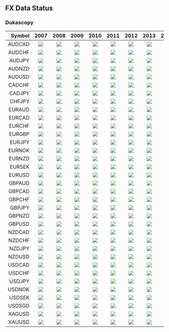 ## FX Data Status

### Dukascopy

| Symbol | 2007 | 2008 | 2009 | 2010 | 2011 | 2012 | 2013 | 2014 | 2015 | 2016 | 2017 | 2018 |
| ------:|:----:|:----:|:----:|:----:|:----:|:----:|:----:|:----:|:----:|:----:|:----:|:----:|
| AUDCAD | [![](https://api.travis-ci.org/FX-Data/FX-Data-AUDCAD-DS.svg?branch=2007)](https://travis-ci.org/FX-Data/FX-Data-AUDCAD-DS/branches) | [![](https://api.travis-ci.org/FX-Data/FX-Data-AUDCAD-DS.svg?branch=2008)](https://travis-ci.org/FX-Data/FX-Data-AUDCAD-DS/branches) | [![](https://api.travis-ci.org/FX-Data/FX-Data-AUDCAD-DS.svg?branch=2009)](https://travis-ci.org/FX-Data/FX-Data-AUDCAD-DS/branches) | [![](https://api.travis-ci.org/FX-Data/FX-Data-AUDCAD-DS.svg?branch=2010)](https://travis-ci.org/FX-Data/FX-Data-AUDCAD-DS/branches) | [![](https://api.travis-ci.org/FX-Data/FX-Data-AUDCAD-DS.svg?branch=2011)](https://travis-ci.org/FX-Data/FX-Data-AUDCAD-DS/branches) | [![](https://api.travis-ci.org/FX-Data/FX-Data-AUDCAD-DS.svg?branch=2012)](https://travis-ci.org/FX-Data/FX-Data-AUDCAD-DS/branches) | [![](https://api.travis-ci.org/FX-Data/FX-Data-AUDCAD-DS.svg?branch=2013)](https://travis-ci.org/FX-Data/FX-Data-AUDCAD-DS/branches) | [![](https://api.travis-ci.org/FX-Data/FX-Data-AUDCAD-DS.svg?branch=2014)](https://travis-ci.org/FX-Data/FX-Data-AUDCAD-DS/branches) | [![](https://api.travis-ci.org/FX-Data/FX-Data-AUDCAD-DS.svg?branch=2015)](https://travis-ci.org/FX-Data/FX-Data-AUDCAD-DS/branches) | [![](https://api.travis-ci.org/FX-Data/FX-Data-AUDCAD-DS.svg?branch=2016)](https://travis-ci.org/FX-Data/FX-Data-AUDCAD-DS/branches) | [![](https://api.travis-ci.org/FX-Data/FX-Data-AUDCAD-DS.svg?branch=2017)](https://travis-ci.org/FX-Data/FX-Data-AUDCAD-DS/branches) | [![](https://api.travis-ci.org/FX-Data/FX-Data-AUDCAD-DS.svg?branch=2018)](https://travis-ci.org/FX-Data/FX-Data-AUDCAD-DS/branches) |
| AUDCHF | [![](https://api.travis-ci.org/FX-Data/FX-Data-AUDCHF-DS.svg?branch=2007)](https://travis-ci.org/FX-Data/FX-Data-AUDCHF-DS/branches) | [![](https://api.travis-ci.org/FX-Data/FX-Data-AUDCHF-DS.svg?branch=2008)](https://travis-ci.org/FX-Data/FX-Data-AUDCHF-DS/branches) | [![](https://api.travis-ci.org/FX-Data/FX-Data-AUDCHF-DS.svg?branch=2009)](https://travis-ci.org/FX-Data/FX-Data-AUDCHF-DS/branches) | [![](https://api.travis-ci.org/FX-Data/FX-Data-AUDCHF-DS.svg?branch=2010)](https://travis-ci.org/FX-Data/FX-Data-AUDCHF-DS/branches) | [![](https://api.travis-ci.org/FX-Data/FX-Data-AUDCHF-DS.svg?branch=2011)](https://travis-ci.org/FX-Data/FX-Data-AUDCHF-DS/branches) | [![](https://api.travis-ci.org/FX-Data/FX-Data-AUDCHF-DS.svg?branch=2012)](https://travis-ci.org/FX-Data/FX-Data-AUDCHF-DS/branches) | [![](https://api.travis-ci.org/FX-Data/FX-Data-AUDCHF-DS.svg?branch=2013)](https://travis-ci.org/FX-Data/FX-Data-AUDCHF-DS/branches) | [![](https://api.travis-ci.org/FX-Data/FX-Data-AUDCHF-DS.svg?branch=2014)](https://travis-ci.org/FX-Data/FX-Data-AUDCHF-DS/branches) | [![](https://api.travis-ci.org/FX-Data/FX-Data-AUDCHF-DS.svg?branch=2015)](https://travis-ci.org/FX-Data/FX-Data-AUDCHF-DS/branches) | [![](https://api.travis-ci.org/FX-Data/FX-Data-AUDCHF-DS.svg?branch=2016)](https://travis-ci.org/FX-Data/FX-Data-AUDCHF-DS/branches) | [![](https://api.travis-ci.org/FX-Data/FX-Data-AUDCHF-DS.svg?branch=2017)](https://travis-ci.org/FX-Data/FX-Data-AUDCHF-DS/branches) | [![](https://api.travis-ci.org/FX-Data/FX-Data-AUDCHF-DS.svg?branch=2018)](https://travis-ci.org/FX-Data/FX-Data-AUDCHF-DS/branches) |
| AUDJPY | [![](https://api.travis-ci.org/FX-Data/FX-Data-AUDJPY-DS.svg?branch=2007)](https://travis-ci.org/FX-Data/FX-Data-AUDJPY-DS/branches) | [![](https://api.travis-ci.org/FX-Data/FX-Data-AUDJPY-DS.svg?branch=2008)](https://travis-ci.org/FX-Data/FX-Data-AUDJPY-DS/branches) | [![](https://api.travis-ci.org/FX-Data/FX-Data-AUDJPY-DS.svg?branch=2009)](https://travis-ci.org/FX-Data/FX-Data-AUDJPY-DS/branches) | [![](https://api.travis-ci.org/FX-Data/FX-Data-AUDJPY-DS.svg?branch=2010)](https://travis-ci.org/FX-Data/FX-Data-AUDJPY-DS/branches) | [![](https://api.travis-ci.org/FX-Data/FX-Data-AUDJPY-DS.svg?branch=2011)](https://travis-ci.org/FX-Data/FX-Data-AUDJPY-DS/branches) | [![](https://api.travis-ci.org/FX-Data/FX-Data-AUDJPY-DS.svg?branch=2012)](https://travis-ci.org/FX-Data/FX-Data-AUDJPY-DS/branches) | [![](https://api.travis-ci.org/FX-Data/FX-Data-AUDJPY-DS.svg?branch=2013)](https://travis-ci.org/FX-Data/FX-Data-AUDJPY-DS/branches) | [![](https://api.travis-ci.org/FX-Data/FX-Data-AUDJPY-DS.svg?branch=2014)](https://travis-ci.org/FX-Data/FX-Data-AUDJPY-DS/branches) | [![](https://api.travis-ci.org/FX-Data/FX-Data-AUDJPY-DS.svg?branch=2015)](https://travis-ci.org/FX-Data/FX-Data-AUDJPY-DS/branches) | [![](https://api.travis-ci.org/FX-Data/FX-Data-AUDJPY-DS.svg?branch=2016)](https://travis-ci.org/FX-Data/FX-Data-AUDJPY-DS/branches) | [![](https://api.travis-ci.org/FX-Data/FX-Data-AUDJPY-DS.svg?branch=2017)](https://travis-ci.org/FX-Data/FX-Data-AUDJPY-DS/branches) | [![](https://api.travis-ci.org/FX-Data/FX-Data-AUDJPY-DS.svg?branch=2018)](https://travis-ci.org/FX-Data/FX-Data-AUDJPY-DS/branches) |
| AUDNZD | [![](https://api.travis-ci.org/FX-Data/FX-Data-AUDNZD-DS.svg?branch=2007)](https://travis-ci.org/FX-Data/FX-Data-AUDNZD-DS/branches) | [![](https://api.travis-ci.org/FX-Data/FX-Data-AUDNZD-DS.svg?branch=2008)](https://travis-ci.org/FX-Data/FX-Data-AUDNZD-DS/branches) | [![](https://api.travis-ci.org/FX-Data/FX-Data-AUDNZD-DS.svg?branch=2009)](https://travis-ci.org/FX-Data/FX-Data-AUDNZD-DS/branches) | [![](https://api.travis-ci.org/FX-Data/FX-Data-AUDNZD-DS.svg?branch=2010)](https://travis-ci.org/FX-Data/FX-Data-AUDNZD-DS/branches) | [![](https://api.travis-ci.org/FX-Data/FX-Data-AUDNZD-DS.svg?branch=2011)](https://travis-ci.org/FX-Data/FX-Data-AUDNZD-DS/branches) | [![](https://api.travis-ci.org/FX-Data/FX-Data-AUDNZD-DS.svg?branch=2012)](https://travis-ci.org/FX-Data/FX-Data-AUDNZD-DS/branches) | [![](https://api.travis-ci.org/FX-Data/FX-Data-AUDNZD-DS.svg?branch=2013)](https://travis-ci.org/FX-Data/FX-Data-AUDNZD-DS/branches) | [![](https://api.travis-ci.org/FX-Data/FX-Data-AUDNZD-DS.svg?branch=2014)](https://travis-ci.org/FX-Data/FX-Data-AUDNZD-DS/branches) | [![](https://api.travis-ci.org/FX-Data/FX-Data-AUDNZD-DS.svg?branch=2015)](https://travis-ci.org/FX-Data/FX-Data-AUDNZD-DS/branches) | [![](https://api.travis-ci.org/FX-Data/FX-Data-AUDNZD-DS.svg?branch=2016)](https://travis-ci.org/FX-Data/FX-Data-AUDNZD-DS/branches) | [![](https://api.travis-ci.org/FX-Data/FX-Data-AUDNZD-DS.svg?branch=2017)](https://travis-ci.org/FX-Data/FX-Data-AUDNZD-DS/branches) | [![](https://api.travis-ci.org/FX-Data/FX-Data-AUDNZD-DS.svg?branch=2018)](https://travis-ci.org/FX-Data/FX-Data-AUDNZD-DS/branches) |
| AUDUSD | [![](https://api.travis-ci.org/FX-Data/FX-Data-AUDUSD-DS.svg?branch=2007)](https://travis-ci.org/FX-Data/FX-Data-AUDUSD-DS/branches) | [![](https://api.travis-ci.org/FX-Data/FX-Data-AUDUSD-DS.svg?branch=2008)](https://travis-ci.org/FX-Data/FX-Data-AUDUSD-DS/branches) | [![](https://api.travis-ci.org/FX-Data/FX-Data-AUDUSD-DS.svg?branch=2009)](https://travis-ci.org/FX-Data/FX-Data-AUDUSD-DS/branches) | [![](https://api.travis-ci.org/FX-Data/FX-Data-AUDUSD-DS.svg?branch=2010)](https://travis-ci.org/FX-Data/FX-Data-AUDUSD-DS/branches) | [![](https://api.travis-ci.org/FX-Data/FX-Data-AUDUSD-DS.svg?branch=2011)](https://travis-ci.org/FX-Data/FX-Data-AUDUSD-DS/branches) | [![](https://api.travis-ci.org/FX-Data/FX-Data-AUDUSD-DS.svg?branch=2012)](https://travis-ci.org/FX-Data/FX-Data-AUDUSD-DS/branches) | [![](https://api.travis-ci.org/FX-Data/FX-Data-AUDUSD-DS.svg?branch=2013)](https://travis-ci.org/FX-Data/FX-Data-AUDUSD-DS/branches) | [![](https://api.travis-ci.org/FX-Data/FX-Data-AUDUSD-DS.svg?branch=2014)](https://travis-ci.org/FX-Data/FX-Data-AUDUSD-DS/branches) | [![](https://api.travis-ci.org/FX-Data/FX-Data-AUDUSD-DS.svg?branch=2015)](https://travis-ci.org/FX-Data/FX-Data-AUDUSD-DS/branches) | [![](https://api.travis-ci.org/FX-Data/FX-Data-AUDUSD-DS.svg?branch=2016)](https://travis-ci.org/FX-Data/FX-Data-AUDUSD-DS/branches) | [![](https://api.travis-ci.org/FX-Data/FX-Data-AUDUSD-DS.svg?branch=2017)](https://travis-ci.org/FX-Data/FX-Data-AUDUSD-DS/branches) | [![](https://api.travis-ci.org/FX-Data/FX-Data-AUDUSD-DS.svg?branch=2018)](https://travis-ci.org/FX-Data/FX-Data-AUDUSD-DS/branches) |
| CADCHF | [![](https://api.travis-ci.org/FX-Data/FX-Data-CADCHF-DS.svg?branch=2007)](https://travis-ci.org/FX-Data/FX-Data-CADCHF-DS/branches) | [![](https://api.travis-ci.org/FX-Data/FX-Data-CADCHF-DS.svg?branch=2008)](https://travis-ci.org/FX-Data/FX-Data-CADCHF-DS/branches) | [![](https://api.travis-ci.org/FX-Data/FX-Data-CADCHF-DS.svg?branch=2009)](https://travis-ci.org/FX-Data/FX-Data-CADCHF-DS/branches) | [![](https://api.travis-ci.org/FX-Data/FX-Data-CADCHF-DS.svg?branch=2010)](https://travis-ci.org/FX-Data/FX-Data-CADCHF-DS/branches) | [![](https://api.travis-ci.org/FX-Data/FX-Data-CADCHF-DS.svg?branch=2011)](https://travis-ci.org/FX-Data/FX-Data-CADCHF-DS/branches) | [![](https://api.travis-ci.org/FX-Data/FX-Data-CADCHF-DS.svg?branch=2012)](https://travis-ci.org/FX-Data/FX-Data-CADCHF-DS/branches) | [![](https://api.travis-ci.org/FX-Data/FX-Data-CADCHF-DS.svg?branch=2013)](https://travis-ci.org/FX-Data/FX-Data-CADCHF-DS/branches) | [![](https://api.travis-ci.org/FX-Data/FX-Data-CADCHF-DS.svg?branch=2014)](https://travis-ci.org/FX-Data/FX-Data-CADCHF-DS/branches) | [![](https://api.travis-ci.org/FX-Data/FX-Data-CADCHF-DS.svg?branch=2015)](https://travis-ci.org/FX-Data/FX-Data-CADCHF-DS/branches) | [![](https://api.travis-ci.org/FX-Data/FX-Data-CADCHF-DS.svg?branch=2016)](https://travis-ci.org/FX-Data/FX-Data-CADCHF-DS/branches) | [![](https://api.travis-ci.org/FX-Data/FX-Data-CADCHF-DS.svg?branch=2017)](https://travis-ci.org/FX-Data/FX-Data-CADCHF-DS/branches) | [![](https://api.travis-ci.org/FX-Data/FX-Data-CADCHF-DS.svg?branch=2018)](https://travis-ci.org/FX-Data/FX-Data-CADCHF-DS/branches) |
| CADJPY | [![](https://api.travis-ci.org/FX-Data/FX-Data-CADJPY-DS.svg?branch=2007)](https://travis-ci.org/FX-Data/FX-Data-CADJPY-DS/branches) | [![](https://api.travis-ci.org/FX-Data/FX-Data-CADJPY-DS.svg?branch=2008)](https://travis-ci.org/FX-Data/FX-Data-CADJPY-DS/branches) | [![](https://api.travis-ci.org/FX-Data/FX-Data-CADJPY-DS.svg?branch=2009)](https://travis-ci.org/FX-Data/FX-Data-CADJPY-DS/branches) | [![](https://api.travis-ci.org/FX-Data/FX-Data-CADJPY-DS.svg?branch=2010)](https://travis-ci.org/FX-Data/FX-Data-CADJPY-DS/branches) | [![](https://api.travis-ci.org/FX-Data/FX-Data-CADJPY-DS.svg?branch=2011)](https://travis-ci.org/FX-Data/FX-Data-CADJPY-DS/branches) | [![](https://api.travis-ci.org/FX-Data/FX-Data-CADJPY-DS.svg?branch=2012)](https://travis-ci.org/FX-Data/FX-Data-CADJPY-DS/branches) | [![](https://api.travis-ci.org/FX-Data/FX-Data-CADJPY-DS.svg?branch=2013)](https://travis-ci.org/FX-Data/FX-Data-CADJPY-DS/branches) | [![](https://api.travis-ci.org/FX-Data/FX-Data-CADJPY-DS.svg?branch=2014)](https://travis-ci.org/FX-Data/FX-Data-CADJPY-DS/branches) | [![](https://api.travis-ci.org/FX-Data/FX-Data-CADJPY-DS.svg?branch=2015)](https://travis-ci.org/FX-Data/FX-Data-CADJPY-DS/branches) | [![](https://api.travis-ci.org/FX-Data/FX-Data-CADJPY-DS.svg?branch=2016)](https://travis-ci.org/FX-Data/FX-Data-CADJPY-DS/branches) | [![](https://api.travis-ci.org/FX-Data/FX-Data-CADJPY-DS.svg?branch=2017)](https://travis-ci.org/FX-Data/FX-Data-CADJPY-DS/branches) | [![](https://api.travis-ci.org/FX-Data/FX-Data-CADJPY-DS.svg?branch=2018)](https://travis-ci.org/FX-Data/FX-Data-CADJPY-DS/branches) |
| CHFJPY | [![](https://api.travis-ci.org/FX-Data/FX-Data-CHFJPY-DS.svg?branch=2007)](https://travis-ci.org/FX-Data/FX-Data-CHFJPY-DS/branches) | [![](https://api.travis-ci.org/FX-Data/FX-Data-CHFJPY-DS.svg?branch=2008)](https://travis-ci.org/FX-Data/FX-Data-CHFJPY-DS/branches) | [![](https://api.travis-ci.org/FX-Data/FX-Data-CHFJPY-DS.svg?branch=2009)](https://travis-ci.org/FX-Data/FX-Data-CHFJPY-DS/branches) | [![](https://api.travis-ci.org/FX-Data/FX-Data-CHFJPY-DS.svg?branch=2010)](https://travis-ci.org/FX-Data/FX-Data-CHFJPY-DS/branches) | [![](https://api.travis-ci.org/FX-Data/FX-Data-CHFJPY-DS.svg?branch=2011)](https://travis-ci.org/FX-Data/FX-Data-CHFJPY-DS/branches) | [![](https://api.travis-ci.org/FX-Data/FX-Data-CHFJPY-DS.svg?branch=2012)](https://travis-ci.org/FX-Data/FX-Data-CHFJPY-DS/branches) | [![](https://api.travis-ci.org/FX-Data/FX-Data-CHFJPY-DS.svg?branch=2013)](https://travis-ci.org/FX-Data/FX-Data-CHFJPY-DS/branches) | [![](https://api.travis-ci.org/FX-Data/FX-Data-CHFJPY-DS.svg?branch=2014)](https://travis-ci.org/FX-Data/FX-Data-CHFJPY-DS/branches) | [![](https://api.travis-ci.org/FX-Data/FX-Data-CHFJPY-DS.svg?branch=2015)](https://travis-ci.org/FX-Data/FX-Data-CHFJPY-DS/branches) | [![](https://api.travis-ci.org/FX-Data/FX-Data-CHFJPY-DS.svg?branch=2016)](https://travis-ci.org/FX-Data/FX-Data-CHFJPY-DS/branches) | [![](https://api.travis-ci.org/FX-Data/FX-Data-CHFJPY-DS.svg?branch=2017)](https://travis-ci.org/FX-Data/FX-Data-CHFJPY-DS/branches) | [![](https://api.travis-ci.org/FX-Data/FX-Data-CHFJPY-DS.svg?branch=2018)](https://travis-ci.org/FX-Data/FX-Data-CHFJPY-DS/branches) |
| EURAUD | [![](https://api.travis-ci.org/FX-Data/FX-Data-EURAUD-DS.svg?branch=2007)](https://travis-ci.org/FX-Data/FX-Data-EURAUD-DS/branches) | [![](https://api.travis-ci.org/FX-Data/FX-Data-EURAUD-DS.svg?branch=2008)](https://travis-ci.org/FX-Data/FX-Data-EURAUD-DS/branches) | [![](https://api.travis-ci.org/FX-Data/FX-Data-EURAUD-DS.svg?branch=2009)](https://travis-ci.org/FX-Data/FX-Data-EURAUD-DS/branches) | [![](https://api.travis-ci.org/FX-Data/FX-Data-EURAUD-DS.svg?branch=2010)](https://travis-ci.org/FX-Data/FX-Data-EURAUD-DS/branches) | [![](https://api.travis-ci.org/FX-Data/FX-Data-EURAUD-DS.svg?branch=2011)](https://travis-ci.org/FX-Data/FX-Data-EURAUD-DS/branches) | [![](https://api.travis-ci.org/FX-Data/FX-Data-EURAUD-DS.svg?branch=2012)](https://travis-ci.org/FX-Data/FX-Data-EURAUD-DS/branches) | [![](https://api.travis-ci.org/FX-Data/FX-Data-EURAUD-DS.svg?branch=2013)](https://travis-ci.org/FX-Data/FX-Data-EURAUD-DS/branches) | [![](https://api.travis-ci.org/FX-Data/FX-Data-EURAUD-DS.svg?branch=2014)](https://travis-ci.org/FX-Data/FX-Data-EURAUD-DS/branches) | [![](https://api.travis-ci.org/FX-Data/FX-Data-EURAUD-DS.svg?branch=2015)](https://travis-ci.org/FX-Data/FX-Data-EURAUD-DS/branches) | [![](https://api.travis-ci.org/FX-Data/FX-Data-EURAUD-DS.svg?branch=2016)](https://travis-ci.org/FX-Data/FX-Data-EURAUD-DS/branches) | [![](https://api.travis-ci.org/FX-Data/FX-Data-EURAUD-DS.svg?branch=2017)](https://travis-ci.org/FX-Data/FX-Data-EURAUD-DS/branches) | [![](https://api.travis-ci.org/FX-Data/FX-Data-EURAUD-DS.svg?branch=2018)](https://travis-ci.org/FX-Data/FX-Data-EURAUD-DS/branches) |
| EURCAD | [![](https://api.travis-ci.org/FX-Data/FX-Data-EURCAD-DS.svg?branch=2007)](https://travis-ci.org/FX-Data/FX-Data-EURCAD-DS/branches) | [![](https://api.travis-ci.org/FX-Data/FX-Data-EURCAD-DS.svg?branch=2008)](https://travis-ci.org/FX-Data/FX-Data-EURCAD-DS/branches) | [![](https://api.travis-ci.org/FX-Data/FX-Data-EURCAD-DS.svg?branch=2009)](https://travis-ci.org/FX-Data/FX-Data-EURCAD-DS/branches) | [![](https://api.travis-ci.org/FX-Data/FX-Data-EURCAD-DS.svg?branch=2010)](https://travis-ci.org/FX-Data/FX-Data-EURCAD-DS/branches) | [![](https://api.travis-ci.org/FX-Data/FX-Data-EURCAD-DS.svg?branch=2011)](https://travis-ci.org/FX-Data/FX-Data-EURCAD-DS/branches) | [![](https://api.travis-ci.org/FX-Data/FX-Data-EURCAD-DS.svg?branch=2012)](https://travis-ci.org/FX-Data/FX-Data-EURCAD-DS/branches) | [![](https://api.travis-ci.org/FX-Data/FX-Data-EURCAD-DS.svg?branch=2013)](https://travis-ci.org/FX-Data/FX-Data-EURCAD-DS/branches) | [![](https://api.travis-ci.org/FX-Data/FX-Data-EURCAD-DS.svg?branch=2014)](https://travis-ci.org/FX-Data/FX-Data-EURCAD-DS/branches) | [![](https://api.travis-ci.org/FX-Data/FX-Data-EURCAD-DS.svg?branch=2015)](https://travis-ci.org/FX-Data/FX-Data-EURCAD-DS/branches) | [![](https://api.travis-ci.org/FX-Data/FX-Data-EURCAD-DS.svg?branch=2016)](https://travis-ci.org/FX-Data/FX-Data-EURCAD-DS/branches) | [![](https://api.travis-ci.org/FX-Data/FX-Data-EURCAD-DS.svg?branch=2017)](https://travis-ci.org/FX-Data/FX-Data-EURCAD-DS/branches) | [![](https://api.travis-ci.org/FX-Data/FX-Data-EURCAD-DS.svg?branch=2018)](https://travis-ci.org/FX-Data/FX-Data-EURCAD-DS/branches) |
| EURCHF | [![](https://api.travis-ci.org/FX-Data/FX-Data-EURCHF-DS.svg?branch=2007)](https://travis-ci.org/FX-Data/FX-Data-EURCHF-DS/branches) | [![](https://api.travis-ci.org/FX-Data/FX-Data-EURCHF-DS.svg?branch=2008)](https://travis-ci.org/FX-Data/FX-Data-EURCHF-DS/branches) | [![](https://api.travis-ci.org/FX-Data/FX-Data-EURCHF-DS.svg?branch=2009)](https://travis-ci.org/FX-Data/FX-Data-EURCHF-DS/branches) | [![](https://api.travis-ci.org/FX-Data/FX-Data-EURCHF-DS.svg?branch=2010)](https://travis-ci.org/FX-Data/FX-Data-EURCHF-DS/branches) | [![](https://api.travis-ci.org/FX-Data/FX-Data-EURCHF-DS.svg?branch=2011)](https://travis-ci.org/FX-Data/FX-Data-EURCHF-DS/branches) | [![](https://api.travis-ci.org/FX-Data/FX-Data-EURCHF-DS.svg?branch=2012)](https://travis-ci.org/FX-Data/FX-Data-EURCHF-DS/branches) | [![](https://api.travis-ci.org/FX-Data/FX-Data-EURCHF-DS.svg?branch=2013)](https://travis-ci.org/FX-Data/FX-Data-EURCHF-DS/branches) | [![](https://api.travis-ci.org/FX-Data/FX-Data-EURCHF-DS.svg?branch=2014)](https://travis-ci.org/FX-Data/FX-Data-EURCHF-DS/branches) | [![](https://api.travis-ci.org/FX-Data/FX-Data-EURCHF-DS.svg?branch=2015)](https://travis-ci.org/FX-Data/FX-Data-EURCHF-DS/branches) | [![](https://api.travis-ci.org/FX-Data/FX-Data-EURCHF-DS.svg?branch=2016)](https://travis-ci.org/FX-Data/FX-Data-EURCHF-DS/branches) | [![](https://api.travis-ci.org/FX-Data/FX-Data-EURCHF-DS.svg?branch=2017)](https://travis-ci.org/FX-Data/FX-Data-EURCHF-DS/branches) | [![](https://api.travis-ci.org/FX-Data/FX-Data-EURCHF-DS.svg?branch=2018)](https://travis-ci.org/FX-Data/FX-Data-EURCHF-DS/branches) |
| EURGBP | [![](https://api.travis-ci.org/FX-Data/FX-Data-EURGBP-DS.svg?branch=2007)](https://travis-ci.org/FX-Data/FX-Data-EURGBP-DS/branches) | [![](https://api.travis-ci.org/FX-Data/FX-Data-EURGBP-DS.svg?branch=2008)](https://travis-ci.org/FX-Data/FX-Data-EURGBP-DS/branches) | [![](https://api.travis-ci.org/FX-Data/FX-Data-EURGBP-DS.svg?branch=2009)](https://travis-ci.org/FX-Data/FX-Data-EURGBP-DS/branches) | [![](https://api.travis-ci.org/FX-Data/FX-Data-EURGBP-DS.svg?branch=2010)](https://travis-ci.org/FX-Data/FX-Data-EURGBP-DS/branches) | [![](https://api.travis-ci.org/FX-Data/FX-Data-EURGBP-DS.svg?branch=2011)](https://travis-ci.org/FX-Data/FX-Data-EURGBP-DS/branches) | [![](https://api.travis-ci.org/FX-Data/FX-Data-EURGBP-DS.svg?branch=2012)](https://travis-ci.org/FX-Data/FX-Data-EURGBP-DS/branches) | [![](https://api.travis-ci.org/FX-Data/FX-Data-EURGBP-DS.svg?branch=2013)](https://travis-ci.org/FX-Data/FX-Data-EURGBP-DS/branches) | [![](https://api.travis-ci.org/FX-Data/FX-Data-EURGBP-DS.svg?branch=2014)](https://travis-ci.org/FX-Data/FX-Data-EURGBP-DS/branches) | [![](https://api.travis-ci.org/FX-Data/FX-Data-EURGBP-DS.svg?branch=2015)](https://travis-ci.org/FX-Data/FX-Data-EURGBP-DS/branches) | [![](https://api.travis-ci.org/FX-Data/FX-Data-EURGBP-DS.svg?branch=2016)](https://travis-ci.org/FX-Data/FX-Data-EURGBP-DS/branches) | [![](https://api.travis-ci.org/FX-Data/FX-Data-EURGBP-DS.svg?branch=2017)](https://travis-ci.org/FX-Data/FX-Data-EURGBP-DS/branches) | [![](https://api.travis-ci.org/FX-Data/FX-Data-EURGBP-DS.svg?branch=2018)](https://travis-ci.org/FX-Data/FX-Data-EURGBP-DS/branches) |
| EURJPY | [![](https://api.travis-ci.org/FX-Data/FX-Data-EURJPY-DS.svg?branch=2007)](https://travis-ci.org/FX-Data/FX-Data-EURJPY-DS/branches) | [![](https://api.travis-ci.org/FX-Data/FX-Data-EURJPY-DS.svg?branch=2008)](https://travis-ci.org/FX-Data/FX-Data-EURJPY-DS/branches) | [![](https://api.travis-ci.org/FX-Data/FX-Data-EURJPY-DS.svg?branch=2009)](https://travis-ci.org/FX-Data/FX-Data-EURJPY-DS/branches) | [![](https://api.travis-ci.org/FX-Data/FX-Data-EURJPY-DS.svg?branch=2010)](https://travis-ci.org/FX-Data/FX-Data-EURJPY-DS/branches) | [![](https://api.travis-ci.org/FX-Data/FX-Data-EURJPY-DS.svg?branch=2011)](https://travis-ci.org/FX-Data/FX-Data-EURJPY-DS/branches) | [![](https://api.travis-ci.org/FX-Data/FX-Data-EURJPY-DS.svg?branch=2012)](https://travis-ci.org/FX-Data/FX-Data-EURJPY-DS/branches) | [![](https://api.travis-ci.org/FX-Data/FX-Data-EURJPY-DS.svg?branch=2013)](https://travis-ci.org/FX-Data/FX-Data-EURJPY-DS/branches) | [![](https://api.travis-ci.org/FX-Data/FX-Data-EURJPY-DS.svg?branch=2014)](https://travis-ci.org/FX-Data/FX-Data-EURJPY-DS/branches) | [![](https://api.travis-ci.org/FX-Data/FX-Data-EURJPY-DS.svg?branch=2015)](https://travis-ci.org/FX-Data/FX-Data-EURJPY-DS/branches) | [![](https://api.travis-ci.org/FX-Data/FX-Data-EURJPY-DS.svg?branch=2016)](https://travis-ci.org/FX-Data/FX-Data-EURJPY-DS/branches) | [![](https://api.travis-ci.org/FX-Data/FX-Data-EURJPY-DS.svg?branch=2017)](https://travis-ci.org/FX-Data/FX-Data-EURJPY-DS/branches) | [![](https://api.travis-ci.org/FX-Data/FX-Data-EURJPY-DS.svg?branch=2018)](https://travis-ci.org/FX-Data/FX-Data-EURJPY-DS/branches) |
| EURNOK | [![](https://api.travis-ci.org/FX-Data/FX-Data-EURNOK-DS.svg?branch=2007)](https://travis-ci.org/FX-Data/FX-Data-EURNOK-DS/branches) | [![](https://api.travis-ci.org/FX-Data/FX-Data-EURNOK-DS.svg?branch=2008)](https://travis-ci.org/FX-Data/FX-Data-EURNOK-DS/branches) | [![](https://api.travis-ci.org/FX-Data/FX-Data-EURNOK-DS.svg?branch=2009)](https://travis-ci.org/FX-Data/FX-Data-EURNOK-DS/branches) | [![](https://api.travis-ci.org/FX-Data/FX-Data-EURNOK-DS.svg?branch=2010)](https://travis-ci.org/FX-Data/FX-Data-EURNOK-DS/branches) | [![](https://api.travis-ci.org/FX-Data/FX-Data-EURNOK-DS.svg?branch=2011)](https://travis-ci.org/FX-Data/FX-Data-EURNOK-DS/branches) | [![](https://api.travis-ci.org/FX-Data/FX-Data-EURNOK-DS.svg?branch=2012)](https://travis-ci.org/FX-Data/FX-Data-EURNOK-DS/branches) | [![](https://api.travis-ci.org/FX-Data/FX-Data-EURNOK-DS.svg?branch=2013)](https://travis-ci.org/FX-Data/FX-Data-EURNOK-DS/branches) | [![](https://api.travis-ci.org/FX-Data/FX-Data-EURNOK-DS.svg?branch=2014)](https://travis-ci.org/FX-Data/FX-Data-EURNOK-DS/branches) | [![](https://api.travis-ci.org/FX-Data/FX-Data-EURNOK-DS.svg?branch=2015)](https://travis-ci.org/FX-Data/FX-Data-EURNOK-DS/branches) | [![](https://api.travis-ci.org/FX-Data/FX-Data-EURNOK-DS.svg?branch=2016)](https://travis-ci.org/FX-Data/FX-Data-EURNOK-DS/branches) | [![](https://api.travis-ci.org/FX-Data/FX-Data-EURNOK-DS.svg?branch=2017)](https://travis-ci.org/FX-Data/FX-Data-EURNOK-DS/branches) | [![](https://api.travis-ci.org/FX-Data/FX-Data-EURNOK-DS.svg?branch=2018)](https://travis-ci.org/FX-Data/FX-Data-EURNOK-DS/branches) |
| EURNZD | [![](https://api.travis-ci.org/FX-Data/FX-Data-EURNZD-DS.svg?branch=2007)](https://travis-ci.org/FX-Data/FX-Data-EURNZD-DS/branches) | [![](https://api.travis-ci.org/FX-Data/FX-Data-EURNZD-DS.svg?branch=2008)](https://travis-ci.org/FX-Data/FX-Data-EURNZD-DS/branches) | [![](https://api.travis-ci.org/FX-Data/FX-Data-EURNZD-DS.svg?branch=2009)](https://travis-ci.org/FX-Data/FX-Data-EURNZD-DS/branches) | [![](https://api.travis-ci.org/FX-Data/FX-Data-EURNZD-DS.svg?branch=2010)](https://travis-ci.org/FX-Data/FX-Data-EURNZD-DS/branches) | [![](https://api.travis-ci.org/FX-Data/FX-Data-EURNZD-DS.svg?branch=2011)](https://travis-ci.org/FX-Data/FX-Data-EURNZD-DS/branches) | [![](https://api.travis-ci.org/FX-Data/FX-Data-EURNZD-DS.svg?branch=2012)](https://travis-ci.org/FX-Data/FX-Data-EURNZD-DS/branches) | [![](https://api.travis-ci.org/FX-Data/FX-Data-EURNZD-DS.svg?branch=2013)](https://travis-ci.org/FX-Data/FX-Data-EURNZD-DS/branches) | [![](https://api.travis-ci.org/FX-Data/FX-Data-EURNZD-DS.svg?branch=2014)](https://travis-ci.org/FX-Data/FX-Data-EURNZD-DS/branches) | [![](https://api.travis-ci.org/FX-Data/FX-Data-EURNZD-DS.svg?branch=2015)](https://travis-ci.org/FX-Data/FX-Data-EURNZD-DS/branches) | [![](https://api.travis-ci.org/FX-Data/FX-Data-EURNZD-DS.svg?branch=2016)](https://travis-ci.org/FX-Data/FX-Data-EURNZD-DS/branches) | [![](https://api.travis-ci.org/FX-Data/FX-Data-EURNZD-DS.svg?branch=2017)](https://travis-ci.org/FX-Data/FX-Data-EURNZD-DS/branches) | [![](https://api.travis-ci.org/FX-Data/FX-Data-EURNZD-DS.svg?branch=2018)](https://travis-ci.org/FX-Data/FX-Data-EURNZD-DS/branches) |
| EURSEK | [![](https://api.travis-ci.org/FX-Data/FX-Data-EURSEK-DS.svg?branch=2007)](https://travis-ci.org/FX-Data/FX-Data-EURSEK-DS/branches) | [![](https://api.travis-ci.org/FX-Data/FX-Data-EURSEK-DS.svg?branch=2008)](https://travis-ci.org/FX-Data/FX-Data-EURSEK-DS/branches) | [![](https://api.travis-ci.org/FX-Data/FX-Data-EURSEK-DS.svg?branch=2009)](https://travis-ci.org/FX-Data/FX-Data-EURSEK-DS/branches) | [![](https://api.travis-ci.org/FX-Data/FX-Data-EURSEK-DS.svg?branch=2010)](https://travis-ci.org/FX-Data/FX-Data-EURSEK-DS/branches) | [![](https://api.travis-ci.org/FX-Data/FX-Data-EURSEK-DS.svg?branch=2011)](https://travis-ci.org/FX-Data/FX-Data-EURSEK-DS/branches) | [![](https://api.travis-ci.org/FX-Data/FX-Data-EURSEK-DS.svg?branch=2012)](https://travis-ci.org/FX-Data/FX-Data-EURSEK-DS/branches) | [![](https://api.travis-ci.org/FX-Data/FX-Data-EURSEK-DS.svg?branch=2013)](https://travis-ci.org/FX-Data/FX-Data-EURSEK-DS/branches) | [![](https://api.travis-ci.org/FX-Data/FX-Data-EURSEK-DS.svg?branch=2014)](https://travis-ci.org/FX-Data/FX-Data-EURSEK-DS/branches) | [![](https://api.travis-ci.org/FX-Data/FX-Data-EURSEK-DS.svg?branch=2015)](https://travis-ci.org/FX-Data/FX-Data-EURSEK-DS/branches) | [![](https://api.travis-ci.org/FX-Data/FX-Data-EURSEK-DS.svg?branch=2016)](https://travis-ci.org/FX-Data/FX-Data-EURSEK-DS/branches) | [![](https://api.travis-ci.org/FX-Data/FX-Data-EURSEK-DS.svg?branch=2017)](https://travis-ci.org/FX-Data/FX-Data-EURSEK-DS/branches) | [![](https://api.travis-ci.org/FX-Data/FX-Data-EURSEK-DS.svg?branch=2018)](https://travis-ci.org/FX-Data/FX-Data-EURSEK-DS/branches) |
| EURUSD | [![](https://api.travis-ci.org/FX-Data/FX-Data-EURUSD-DS.svg?branch=2007)](https://travis-ci.org/FX-Data/FX-Data-EURUSD-DS/branches) | [![](https://api.travis-ci.org/FX-Data/FX-Data-EURUSD-DS.svg?branch=2008)](https://travis-ci.org/FX-Data/FX-Data-EURUSD-DS/branches) | [![](https://api.travis-ci.org/FX-Data/FX-Data-EURUSD-DS.svg?branch=2009)](https://travis-ci.org/FX-Data/FX-Data-EURUSD-DS/branches) | [![](https://api.travis-ci.org/FX-Data/FX-Data-EURUSD-DS.svg?branch=2010)](https://travis-ci.org/FX-Data/FX-Data-EURUSD-DS/branches) | [![](https://api.travis-ci.org/FX-Data/FX-Data-EURUSD-DS.svg?branch=2011)](https://travis-ci.org/FX-Data/FX-Data-EURUSD-DS/branches) | [![](https://api.travis-ci.org/FX-Data/FX-Data-EURUSD-DS.svg?branch=2012)](https://travis-ci.org/FX-Data/FX-Data-EURUSD-DS/branches) | [![](https://api.travis-ci.org/FX-Data/FX-Data-EURUSD-DS.svg?branch=2013)](https://travis-ci.org/FX-Data/FX-Data-EURUSD-DS/branches) | [![](https://api.travis-ci.org/FX-Data/FX-Data-EURUSD-DS.svg?branch=2014)](https://travis-ci.org/FX-Data/FX-Data-EURUSD-DS/branches) | [![](https://api.travis-ci.org/FX-Data/FX-Data-EURUSD-DS.svg?branch=2015)](https://travis-ci.org/FX-Data/FX-Data-EURUSD-DS/branches) | [![](https://api.travis-ci.org/FX-Data/FX-Data-EURUSD-DS.svg?branch=2016)](https://travis-ci.org/FX-Data/FX-Data-EURUSD-DS/branches) | [![](https://api.travis-ci.org/FX-Data/FX-Data-EURUSD-DS.svg?branch=2017)](https://travis-ci.org/FX-Data/FX-Data-EURUSD-DS/branches) | [![](https://api.travis-ci.org/FX-Data/FX-Data-EURUSD-DS.svg?branch=2018)](https://travis-ci.org/FX-Data/FX-Data-EURUSD-DS/branches) |
| GBPAUD | [![](https://api.travis-ci.org/FX-Data/FX-Data-GBPAUD-DS.svg?branch=2007)](https://travis-ci.org/FX-Data/FX-Data-GBPAUD-DS/branches) | [![](https://api.travis-ci.org/FX-Data/FX-Data-GBPAUD-DS.svg?branch=2008)](https://travis-ci.org/FX-Data/FX-Data-GBPAUD-DS/branches) | [![](https://api.travis-ci.org/FX-Data/FX-Data-GBPAUD-DS.svg?branch=2009)](https://travis-ci.org/FX-Data/FX-Data-GBPAUD-DS/branches) | [![](https://api.travis-ci.org/FX-Data/FX-Data-GBPAUD-DS.svg?branch=2010)](https://travis-ci.org/FX-Data/FX-Data-GBPAUD-DS/branches) | [![](https://api.travis-ci.org/FX-Data/FX-Data-GBPAUD-DS.svg?branch=2011)](https://travis-ci.org/FX-Data/FX-Data-GBPAUD-DS/branches) | [![](https://api.travis-ci.org/FX-Data/FX-Data-GBPAUD-DS.svg?branch=2012)](https://travis-ci.org/FX-Data/FX-Data-GBPAUD-DS/branches) | [![](https://api.travis-ci.org/FX-Data/FX-Data-GBPAUD-DS.svg?branch=2013)](https://travis-ci.org/FX-Data/FX-Data-GBPAUD-DS/branches) | [![](https://api.travis-ci.org/FX-Data/FX-Data-GBPAUD-DS.svg?branch=2014)](https://travis-ci.org/FX-Data/FX-Data-GBPAUD-DS/branches) | [![](https://api.travis-ci.org/FX-Data/FX-Data-GBPAUD-DS.svg?branch=2015)](https://travis-ci.org/FX-Data/FX-Data-GBPAUD-DS/branches) | [![](https://api.travis-ci.org/FX-Data/FX-Data-GBPAUD-DS.svg?branch=2016)](https://travis-ci.org/FX-Data/FX-Data-GBPAUD-DS/branches) | [![](https://api.travis-ci.org/FX-Data/FX-Data-GBPAUD-DS.svg?branch=2017)](https://travis-ci.org/FX-Data/FX-Data-GBPAUD-DS/branches) | [![](https://api.travis-ci.org/FX-Data/FX-Data-GBPAUD-DS.svg?branch=2018)](https://travis-ci.org/FX-Data/FX-Data-GBPAUD-DS/branches) |
| GBPCAD | [![](https://api.travis-ci.org/FX-Data/FX-Data-GBPCAD-DS.svg?branch=2007)](https://travis-ci.org/FX-Data/FX-Data-GBPCAD-DS/branches) | [![](https://api.travis-ci.org/FX-Data/FX-Data-GBPCAD-DS.svg?branch=2008)](https://travis-ci.org/FX-Data/FX-Data-GBPCAD-DS/branches) | [![](https://api.travis-ci.org/FX-Data/FX-Data-GBPCAD-DS.svg?branch=2009)](https://travis-ci.org/FX-Data/FX-Data-GBPCAD-DS/branches) | [![](https://api.travis-ci.org/FX-Data/FX-Data-GBPCAD-DS.svg?branch=2010)](https://travis-ci.org/FX-Data/FX-Data-GBPCAD-DS/branches) | [![](https://api.travis-ci.org/FX-Data/FX-Data-GBPCAD-DS.svg?branch=2011)](https://travis-ci.org/FX-Data/FX-Data-GBPCAD-DS/branches) | [![](https://api.travis-ci.org/FX-Data/FX-Data-GBPCAD-DS.svg?branch=2012)](https://travis-ci.org/FX-Data/FX-Data-GBPCAD-DS/branches) | [![](https://api.travis-ci.org/FX-Data/FX-Data-GBPCAD-DS.svg?branch=2013)](https://travis-ci.org/FX-Data/FX-Data-GBPCAD-DS/branches) | [![](https://api.travis-ci.org/FX-Data/FX-Data-GBPCAD-DS.svg?branch=2014)](https://travis-ci.org/FX-Data/FX-Data-GBPCAD-DS/branches) | [![](https://api.travis-ci.org/FX-Data/FX-Data-GBPCAD-DS.svg?branch=2015)](https://travis-ci.org/FX-Data/FX-Data-GBPCAD-DS/branches) | [![](https://api.travis-ci.org/FX-Data/FX-Data-GBPCAD-DS.svg?branch=2016)](https://travis-ci.org/FX-Data/FX-Data-GBPCAD-DS/branches) | [![](https://api.travis-ci.org/FX-Data/FX-Data-GBPCAD-DS.svg?branch=2017)](https://travis-ci.org/FX-Data/FX-Data-GBPCAD-DS/branches) | [![](https://api.travis-ci.org/FX-Data/FX-Data-GBPCAD-DS.svg?branch=2018)](https://travis-ci.org/FX-Data/FX-Data-GBPCAD-DS/branches) |
| GBPCHF | [![](https://api.travis-ci.org/FX-Data/FX-Data-GBPCHF-DS.svg?branch=2007)](https://travis-ci.org/FX-Data/FX-Data-GBPCHF-DS/branches) | [![](https://api.travis-ci.org/FX-Data/FX-Data-GBPCHF-DS.svg?branch=2008)](https://travis-ci.org/FX-Data/FX-Data-GBPCHF-DS/branches) | [![](https://api.travis-ci.org/FX-Data/FX-Data-GBPCHF-DS.svg?branch=2009)](https://travis-ci.org/FX-Data/FX-Data-GBPCHF-DS/branches) | [![](https://api.travis-ci.org/FX-Data/FX-Data-GBPCHF-DS.svg?branch=2010)](https://travis-ci.org/FX-Data/FX-Data-GBPCHF-DS/branches) | [![](https://api.travis-ci.org/FX-Data/FX-Data-GBPCHF-DS.svg?branch=2011)](https://travis-ci.org/FX-Data/FX-Data-GBPCHF-DS/branches) | [![](https://api.travis-ci.org/FX-Data/FX-Data-GBPCHF-DS.svg?branch=2012)](https://travis-ci.org/FX-Data/FX-Data-GBPCHF-DS/branches) | [![](https://api.travis-ci.org/FX-Data/FX-Data-GBPCHF-DS.svg?branch=2013)](https://travis-ci.org/FX-Data/FX-Data-GBPCHF-DS/branches) | [![](https://api.travis-ci.org/FX-Data/FX-Data-GBPCHF-DS.svg?branch=2014)](https://travis-ci.org/FX-Data/FX-Data-GBPCHF-DS/branches) | [![](https://api.travis-ci.org/FX-Data/FX-Data-GBPCHF-DS.svg?branch=2015)](https://travis-ci.org/FX-Data/FX-Data-GBPCHF-DS/branches) | [![](https://api.travis-ci.org/FX-Data/FX-Data-GBPCHF-DS.svg?branch=2016)](https://travis-ci.org/FX-Data/FX-Data-GBPCHF-DS/branches) | [![](https://api.travis-ci.org/FX-Data/FX-Data-GBPCHF-DS.svg?branch=2017)](https://travis-ci.org/FX-Data/FX-Data-GBPCHF-DS/branches) | [![](https://api.travis-ci.org/FX-Data/FX-Data-GBPCHF-DS.svg?branch=2018)](https://travis-ci.org/FX-Data/FX-Data-GBPCHF-DS/branches) |
| GBPJPY | [![](https://api.travis-ci.org/FX-Data/FX-Data-GBPJPY-DS.svg?branch=2007)](https://travis-ci.org/FX-Data/FX-Data-GBPJPY-DS/branches) | [![](https://api.travis-ci.org/FX-Data/FX-Data-GBPJPY-DS.svg?branch=2008)](https://travis-ci.org/FX-Data/FX-Data-GBPJPY-DS/branches) | [![](https://api.travis-ci.org/FX-Data/FX-Data-GBPJPY-DS.svg?branch=2009)](https://travis-ci.org/FX-Data/FX-Data-GBPJPY-DS/branches) | [![](https://api.travis-ci.org/FX-Data/FX-Data-GBPJPY-DS.svg?branch=2010)](https://travis-ci.org/FX-Data/FX-Data-GBPJPY-DS/branches) | [![](https://api.travis-ci.org/FX-Data/FX-Data-GBPJPY-DS.svg?branch=2011)](https://travis-ci.org/FX-Data/FX-Data-GBPJPY-DS/branches) | [![](https://api.travis-ci.org/FX-Data/FX-Data-GBPJPY-DS.svg?branch=2012)](https://travis-ci.org/FX-Data/FX-Data-GBPJPY-DS/branches) | [![](https://api.travis-ci.org/FX-Data/FX-Data-GBPJPY-DS.svg?branch=2013)](https://travis-ci.org/FX-Data/FX-Data-GBPJPY-DS/branches) | [![](https://api.travis-ci.org/FX-Data/FX-Data-GBPJPY-DS.svg?branch=2014)](https://travis-ci.org/FX-Data/FX-Data-GBPJPY-DS/branches) | [![](https://api.travis-ci.org/FX-Data/FX-Data-GBPJPY-DS.svg?branch=2015)](https://travis-ci.org/FX-Data/FX-Data-GBPJPY-DS/branches) | [![](https://api.travis-ci.org/FX-Data/FX-Data-GBPJPY-DS.svg?branch=2016)](https://travis-ci.org/FX-Data/FX-Data-GBPJPY-DS/branches) | [![](https://api.travis-ci.org/FX-Data/FX-Data-GBPJPY-DS.svg?branch=2017)](https://travis-ci.org/FX-Data/FX-Data-GBPJPY-DS/branches) | [![](https://api.travis-ci.org/FX-Data/FX-Data-GBPJPY-DS.svg?branch=2018)](https://travis-ci.org/FX-Data/FX-Data-GBPJPY-DS/branches) |
| GBPNZD | [![](https://api.travis-ci.org/FX-Data/FX-Data-GBPNZD-DS.svg?branch=2007)](https://travis-ci.org/FX-Data/FX-Data-GBPNZD-DS/branches) | [![](https://api.travis-ci.org/FX-Data/FX-Data-GBPNZD-DS.svg?branch=2008)](https://travis-ci.org/FX-Data/FX-Data-GBPNZD-DS/branches) | [![](https://api.travis-ci.org/FX-Data/FX-Data-GBPNZD-DS.svg?branch=2009)](https://travis-ci.org/FX-Data/FX-Data-GBPNZD-DS/branches) | [![](https://api.travis-ci.org/FX-Data/FX-Data-GBPNZD-DS.svg?branch=2010)](https://travis-ci.org/FX-Data/FX-Data-GBPNZD-DS/branches) | [![](https://api.travis-ci.org/FX-Data/FX-Data-GBPNZD-DS.svg?branch=2011)](https://travis-ci.org/FX-Data/FX-Data-GBPNZD-DS/branches) | [![](https://api.travis-ci.org/FX-Data/FX-Data-GBPNZD-DS.svg?branch=2012)](https://travis-ci.org/FX-Data/FX-Data-GBPNZD-DS/branches) | [![](https://api.travis-ci.org/FX-Data/FX-Data-GBPNZD-DS.svg?branch=2013)](https://travis-ci.org/FX-Data/FX-Data-GBPNZD-DS/branches) | [![](https://api.travis-ci.org/FX-Data/FX-Data-GBPNZD-DS.svg?branch=2014)](https://travis-ci.org/FX-Data/FX-Data-GBPNZD-DS/branches) | [![](https://api.travis-ci.org/FX-Data/FX-Data-GBPNZD-DS.svg?branch=2015)](https://travis-ci.org/FX-Data/FX-Data-GBPNZD-DS/branches) | [![](https://api.travis-ci.org/FX-Data/FX-Data-GBPNZD-DS.svg?branch=2016)](https://travis-ci.org/FX-Data/FX-Data-GBPNZD-DS/branches) | [![](https://api.travis-ci.org/FX-Data/FX-Data-GBPNZD-DS.svg?branch=2017)](https://travis-ci.org/FX-Data/FX-Data-GBPNZD-DS/branches) | [![](https://api.travis-ci.org/FX-Data/FX-Data-GBPNZD-DS.svg?branch=2018)](https://travis-ci.org/FX-Data/FX-Data-GBPNZD-DS/branches) |
| GBPUSD | [![](https://api.travis-ci.org/FX-Data/FX-Data-GBPUSD-DS.svg?branch=2007)](https://travis-ci.org/FX-Data/FX-Data-GBPUSD-DS/branches) | [![](https://api.travis-ci.org/FX-Data/FX-Data-GBPUSD-DS.svg?branch=2008)](https://travis-ci.org/FX-Data/FX-Data-GBPUSD-DS/branches) | [![](https://api.travis-ci.org/FX-Data/FX-Data-GBPUSD-DS.svg?branch=2009)](https://travis-ci.org/FX-Data/FX-Data-GBPUSD-DS/branches) | [![](https://api.travis-ci.org/FX-Data/FX-Data-GBPUSD-DS.svg?branch=2010)](https://travis-ci.org/FX-Data/FX-Data-GBPUSD-DS/branches) | [![](https://api.travis-ci.org/FX-Data/FX-Data-GBPUSD-DS.svg?branch=2011)](https://travis-ci.org/FX-Data/FX-Data-GBPUSD-DS/branches) | [![](https://api.travis-ci.org/FX-Data/FX-Data-GBPUSD-DS.svg?branch=2012)](https://travis-ci.org/FX-Data/FX-Data-GBPUSD-DS/branches) | [![](https://api.travis-ci.org/FX-Data/FX-Data-GBPUSD-DS.svg?branch=2013)](https://travis-ci.org/FX-Data/FX-Data-GBPUSD-DS/branches) | [![](https://api.travis-ci.org/FX-Data/FX-Data-GBPUSD-DS.svg?branch=2014)](https://travis-ci.org/FX-Data/FX-Data-GBPUSD-DS/branches) | [![](https://api.travis-ci.org/FX-Data/FX-Data-GBPUSD-DS.svg?branch=2015)](https://travis-ci.org/FX-Data/FX-Data-GBPUSD-DS/branches) | [![](https://api.travis-ci.org/FX-Data/FX-Data-GBPUSD-DS.svg?branch=2016)](https://travis-ci.org/FX-Data/FX-Data-GBPUSD-DS/branches) | [![](https://api.travis-ci.org/FX-Data/FX-Data-GBPUSD-DS.svg?branch=2017)](https://travis-ci.org/FX-Data/FX-Data-GBPUSD-DS/branches) | [![](https://api.travis-ci.org/FX-Data/FX-Data-GBPUSD-DS.svg?branch=2018)](https://travis-ci.org/FX-Data/FX-Data-GBPUSD-DS/branches) |
| NZDCAD | [![](https://api.travis-ci.org/FX-Data/FX-Data-NZDCAD-DS.svg?branch=2007)](https://travis-ci.org/FX-Data/FX-Data-NZDCAD-DS/branches) | [![](https://api.travis-ci.org/FX-Data/FX-Data-NZDCAD-DS.svg?branch=2008)](https://travis-ci.org/FX-Data/FX-Data-NZDCAD-DS/branches) | [![](https://api.travis-ci.org/FX-Data/FX-Data-NZDCAD-DS.svg?branch=2009)](https://travis-ci.org/FX-Data/FX-Data-NZDCAD-DS/branches) | [![](https://api.travis-ci.org/FX-Data/FX-Data-NZDCAD-DS.svg?branch=2010)](https://travis-ci.org/FX-Data/FX-Data-NZDCAD-DS/branches) | [![](https://api.travis-ci.org/FX-Data/FX-Data-NZDCAD-DS.svg?branch=2011)](https://travis-ci.org/FX-Data/FX-Data-NZDCAD-DS/branches) | [![](https://api.travis-ci.org/FX-Data/FX-Data-NZDCAD-DS.svg?branch=2012)](https://travis-ci.org/FX-Data/FX-Data-NZDCAD-DS/branches) | [![](https://api.travis-ci.org/FX-Data/FX-Data-NZDCAD-DS.svg?branch=2013)](https://travis-ci.org/FX-Data/FX-Data-NZDCAD-DS/branches) | [![](https://api.travis-ci.org/FX-Data/FX-Data-NZDCAD-DS.svg?branch=2014)](https://travis-ci.org/FX-Data/FX-Data-NZDCAD-DS/branches) | [![](https://api.travis-ci.org/FX-Data/FX-Data-NZDCAD-DS.svg?branch=2015)](https://travis-ci.org/FX-Data/FX-Data-NZDCAD-DS/branches) | [![](https://api.travis-ci.org/FX-Data/FX-Data-NZDCAD-DS.svg?branch=2016)](https://travis-ci.org/FX-Data/FX-Data-NZDCAD-DS/branches) | [![](https://api.travis-ci.org/FX-Data/FX-Data-NZDCAD-DS.svg?branch=2017)](https://travis-ci.org/FX-Data/FX-Data-NZDCAD-DS/branches) | [![](https://api.travis-ci.org/FX-Data/FX-Data-NZDCAD-DS.svg?branch=2018)](https://travis-ci.org/FX-Data/FX-Data-NZDCAD-DS/branches) |
| NZDCHF | [![](https://api.travis-ci.org/FX-Data/FX-Data-NZDCHF-DS.svg?branch=2007)](https://travis-ci.org/FX-Data/FX-Data-NZDCHF-DS/branches) | [![](https://api.travis-ci.org/FX-Data/FX-Data-NZDCHF-DS.svg?branch=2008)](https://travis-ci.org/FX-Data/FX-Data-NZDCHF-DS/branches) | [![](https://api.travis-ci.org/FX-Data/FX-Data-NZDCHF-DS.svg?branch=2009)](https://travis-ci.org/FX-Data/FX-Data-NZDCHF-DS/branches) | [![](https://api.travis-ci.org/FX-Data/FX-Data-NZDCHF-DS.svg?branch=2010)](https://travis-ci.org/FX-Data/FX-Data-NZDCHF-DS/branches) | [![](https://api.travis-ci.org/FX-Data/FX-Data-NZDCHF-DS.svg?branch=2011)](https://travis-ci.org/FX-Data/FX-Data-NZDCHF-DS/branches) | [![](https://api.travis-ci.org/FX-Data/FX-Data-NZDCHF-DS.svg?branch=2012)](https://travis-ci.org/FX-Data/FX-Data-NZDCHF-DS/branches) | [![](https://api.travis-ci.org/FX-Data/FX-Data-NZDCHF-DS.svg?branch=2013)](https://travis-ci.org/FX-Data/FX-Data-NZDCHF-DS/branches) | [![](https://api.travis-ci.org/FX-Data/FX-Data-NZDCHF-DS.svg?branch=2014)](https://travis-ci.org/FX-Data/FX-Data-NZDCHF-DS/branches) | [![](https://api.travis-ci.org/FX-Data/FX-Data-NZDCHF-DS.svg?branch=2015)](https://travis-ci.org/FX-Data/FX-Data-NZDCHF-DS/branches) | [![](https://api.travis-ci.org/FX-Data/FX-Data-NZDCHF-DS.svg?branch=2016)](https://travis-ci.org/FX-Data/FX-Data-NZDCHF-DS/branches) | [![](https://api.travis-ci.org/FX-Data/FX-Data-NZDCHF-DS.svg?branch=2017)](https://travis-ci.org/FX-Data/FX-Data-NZDCHF-DS/branches) | [![](https://api.travis-ci.org/FX-Data/FX-Data-NZDCHF-DS.svg?branch=2018)](https://travis-ci.org/FX-Data/FX-Data-NZDCHF-DS/branches) |
| NZDJPY | [![](https://api.travis-ci.org/FX-Data/FX-Data-NZDJPY-DS.svg?branch=2007)](https://travis-ci.org/FX-Data/FX-Data-NZDJPY-DS/branches) | [![](https://api.travis-ci.org/FX-Data/FX-Data-NZDJPY-DS.svg?branch=2008)](https://travis-ci.org/FX-Data/FX-Data-NZDJPY-DS/branches) | [![](https://api.travis-ci.org/FX-Data/FX-Data-NZDJPY-DS.svg?branch=2009)](https://travis-ci.org/FX-Data/FX-Data-NZDJPY-DS/branches) | [![](https://api.travis-ci.org/FX-Data/FX-Data-NZDJPY-DS.svg?branch=2010)](https://travis-ci.org/FX-Data/FX-Data-NZDJPY-DS/branches) | [![](https://api.travis-ci.org/FX-Data/FX-Data-NZDJPY-DS.svg?branch=2011)](https://travis-ci.org/FX-Data/FX-Data-NZDJPY-DS/branches) | [![](https://api.travis-ci.org/FX-Data/FX-Data-NZDJPY-DS.svg?branch=2012)](https://travis-ci.org/FX-Data/FX-Data-NZDJPY-DS/branches) | [![](https://api.travis-ci.org/FX-Data/FX-Data-NZDJPY-DS.svg?branch=2013)](https://travis-ci.org/FX-Data/FX-Data-NZDJPY-DS/branches) | [![](https://api.travis-ci.org/FX-Data/FX-Data-NZDJPY-DS.svg?branch=2014)](https://travis-ci.org/FX-Data/FX-Data-NZDJPY-DS/branches) | [![](https://api.travis-ci.org/FX-Data/FX-Data-NZDJPY-DS.svg?branch=2015)](https://travis-ci.org/FX-Data/FX-Data-NZDJPY-DS/branches) | [![](https://api.travis-ci.org/FX-Data/FX-Data-NZDJPY-DS.svg?branch=2016)](https://travis-ci.org/FX-Data/FX-Data-NZDJPY-DS/branches) | [![](https://api.travis-ci.org/FX-Data/FX-Data-NZDJPY-DS.svg?branch=2017)](https://travis-ci.org/FX-Data/FX-Data-NZDJPY-DS/branches) | [![](https://api.travis-ci.org/FX-Data/FX-Data-NZDJPY-DS.svg?branch=2018)](https://travis-ci.org/FX-Data/FX-Data-NZDJPY-DS/branches) |
| NZDUSD | [![](https://api.travis-ci.org/FX-Data/FX-Data-NZDUSD-DS.svg?branch=2007)](https://travis-ci.org/FX-Data/FX-Data-NZDUSD-DS/branches) | [![](https://api.travis-ci.org/FX-Data/FX-Data-NZDUSD-DS.svg?branch=2008)](https://travis-ci.org/FX-Data/FX-Data-NZDUSD-DS/branches) | [![](https://api.travis-ci.org/FX-Data/FX-Data-NZDUSD-DS.svg?branch=2009)](https://travis-ci.org/FX-Data/FX-Data-NZDUSD-DS/branches) | [![](https://api.travis-ci.org/FX-Data/FX-Data-NZDUSD-DS.svg?branch=2010)](https://travis-ci.org/FX-Data/FX-Data-NZDUSD-DS/branches) | [![](https://api.travis-ci.org/FX-Data/FX-Data-NZDUSD-DS.svg?branch=2011)](https://travis-ci.org/FX-Data/FX-Data-NZDUSD-DS/branches) | [![](https://api.travis-ci.org/FX-Data/FX-Data-NZDUSD-DS.svg?branch=2012)](https://travis-ci.org/FX-Data/FX-Data-NZDUSD-DS/branches) | [![](https://api.travis-ci.org/FX-Data/FX-Data-NZDUSD-DS.svg?branch=2013)](https://travis-ci.org/FX-Data/FX-Data-NZDUSD-DS/branches) | [![](https://api.travis-ci.org/FX-Data/FX-Data-NZDUSD-DS.svg?branch=2014)](https://travis-ci.org/FX-Data/FX-Data-NZDUSD-DS/branches) | [![](https://api.travis-ci.org/FX-Data/FX-Data-NZDUSD-DS.svg?branch=2015)](https://travis-ci.org/FX-Data/FX-Data-NZDUSD-DS/branches) | [![](https://api.travis-ci.org/FX-Data/FX-Data-NZDUSD-DS.svg?branch=2016)](https://travis-ci.org/FX-Data/FX-Data-NZDUSD-DS/branches) | [![](https://api.travis-ci.org/FX-Data/FX-Data-NZDUSD-DS.svg?branch=2017)](https://travis-ci.org/FX-Data/FX-Data-NZDUSD-DS/branches) | [![](https://api.travis-ci.org/FX-Data/FX-Data-NZDUSD-DS.svg?branch=2018)](https://travis-ci.org/FX-Data/FX-Data-NZDUSD-DS/branches) |
| USDCAD | [![](https://api.travis-ci.org/FX-Data/FX-Data-USDCAD-DS.svg?branch=2007)](https://travis-ci.org/FX-Data/FX-Data-USDCAD-DS/branches) | [![](https://api.travis-ci.org/FX-Data/FX-Data-USDCAD-DS.svg?branch=2008)](https://travis-ci.org/FX-Data/FX-Data-USDCAD-DS/branches) | [![](https://api.travis-ci.org/FX-Data/FX-Data-USDCAD-DS.svg?branch=2009)](https://travis-ci.org/FX-Data/FX-Data-USDCAD-DS/branches) | [![](https://api.travis-ci.org/FX-Data/FX-Data-USDCAD-DS.svg?branch=2010)](https://travis-ci.org/FX-Data/FX-Data-USDCAD-DS/branches) | [![](https://api.travis-ci.org/FX-Data/FX-Data-USDCAD-DS.svg?branch=2011)](https://travis-ci.org/FX-Data/FX-Data-USDCAD-DS/branches) | [![](https://api.travis-ci.org/FX-Data/FX-Data-USDCAD-DS.svg?branch=2012)](https://travis-ci.org/FX-Data/FX-Data-USDCAD-DS/branches) | [![](https://api.travis-ci.org/FX-Data/FX-Data-USDCAD-DS.svg?branch=2013)](https://travis-ci.org/FX-Data/FX-Data-USDCAD-DS/branches) | [![](https://api.travis-ci.org/FX-Data/FX-Data-USDCAD-DS.svg?branch=2014)](https://travis-ci.org/FX-Data/FX-Data-USDCAD-DS/branches) | [![](https://api.travis-ci.org/FX-Data/FX-Data-USDCAD-DS.svg?branch=2015)](https://travis-ci.org/FX-Data/FX-Data-USDCAD-DS/branches) | [![](https://api.travis-ci.org/FX-Data/FX-Data-USDCAD-DS.svg?branch=2016)](https://travis-ci.org/FX-Data/FX-Data-USDCAD-DS/branches) | [![](https://api.travis-ci.org/FX-Data/FX-Data-USDCAD-DS.svg?branch=2017)](https://travis-ci.org/FX-Data/FX-Data-USDCAD-DS/branches) | [![](https://api.travis-ci.org/FX-Data/FX-Data-USDCAD-DS.svg?branch=2018)](https://travis-ci.org/FX-Data/FX-Data-USDCAD-DS/branches) |
| USDCHF | [![](https://api.travis-ci.org/FX-Data/FX-Data-USDCHF-DS.svg?branch=2007)](https://travis-ci.org/FX-Data/FX-Data-USDCHF-DS/branches) | [![](https://api.travis-ci.org/FX-Data/FX-Data-USDCHF-DS.svg?branch=2008)](https://travis-ci.org/FX-Data/FX-Data-USDCHF-DS/branches) | [![](https://api.travis-ci.org/FX-Data/FX-Data-USDCHF-DS.svg?branch=2009)](https://travis-ci.org/FX-Data/FX-Data-USDCHF-DS/branches) | [![](https://api.travis-ci.org/FX-Data/FX-Data-USDCHF-DS.svg?branch=2010)](https://travis-ci.org/FX-Data/FX-Data-USDCHF-DS/branches) | [![](https://api.travis-ci.org/FX-Data/FX-Data-USDCHF-DS.svg?branch=2011)](https://travis-ci.org/FX-Data/FX-Data-USDCHF-DS/branches) | [![](https://api.travis-ci.org/FX-Data/FX-Data-USDCHF-DS.svg?branch=2012)](https://travis-ci.org/FX-Data/FX-Data-USDCHF-DS/branches) | [![](https://api.travis-ci.org/FX-Data/FX-Data-USDCHF-DS.svg?branch=2013)](https://travis-ci.org/FX-Data/FX-Data-USDCHF-DS/branches) | [![](https://api.travis-ci.org/FX-Data/FX-Data-USDCHF-DS.svg?branch=2014)](https://travis-ci.org/FX-Data/FX-Data-USDCHF-DS/branches) | [![](https://api.travis-ci.org/FX-Data/FX-Data-USDCHF-DS.svg?branch=2015)](https://travis-ci.org/FX-Data/FX-Data-USDCHF-DS/branches) | [![](https://api.travis-ci.org/FX-Data/FX-Data-USDCHF-DS.svg?branch=2016)](https://travis-ci.org/FX-Data/FX-Data-USDCHF-DS/branches) | [![](https://api.travis-ci.org/FX-Data/FX-Data-USDCHF-DS.svg?branch=2017)](https://travis-ci.org/FX-Data/FX-Data-USDCHF-DS/branches) | [![](https://api.travis-ci.org/FX-Data/FX-Data-USDCHF-DS.svg?branch=2018)](https://travis-ci.org/FX-Data/FX-Data-USDCHF-DS/branches) |
| USDJPY | [![](https://api.travis-ci.org/FX-Data/FX-Data-USDJPY-DS.svg?branch=2007)](https://travis-ci.org/FX-Data/FX-Data-USDJPY-DS/branches) | [![](https://api.travis-ci.org/FX-Data/FX-Data-USDJPY-DS.svg?branch=2008)](https://travis-ci.org/FX-Data/FX-Data-USDJPY-DS/branches) | [![](https://api.travis-ci.org/FX-Data/FX-Data-USDJPY-DS.svg?branch=2009)](https://travis-ci.org/FX-Data/FX-Data-USDJPY-DS/branches) | [![](https://api.travis-ci.org/FX-Data/FX-Data-USDJPY-DS.svg?branch=2010)](https://travis-ci.org/FX-Data/FX-Data-USDJPY-DS/branches) | [![](https://api.travis-ci.org/FX-Data/FX-Data-USDJPY-DS.svg?branch=2011)](https://travis-ci.org/FX-Data/FX-Data-USDJPY-DS/branches) | [![](https://api.travis-ci.org/FX-Data/FX-Data-USDJPY-DS.svg?branch=2012)](https://travis-ci.org/FX-Data/FX-Data-USDJPY-DS/branches) | [![](https://api.travis-ci.org/FX-Data/FX-Data-USDJPY-DS.svg?branch=2013)](https://travis-ci.org/FX-Data/FX-Data-USDJPY-DS/branches) | [![](https://api.travis-ci.org/FX-Data/FX-Data-USDJPY-DS.svg?branch=2014)](https://travis-ci.org/FX-Data/FX-Data-USDJPY-DS/branches) | [![](https://api.travis-ci.org/FX-Data/FX-Data-USDJPY-DS.svg?branch=2015)](https://travis-ci.org/FX-Data/FX-Data-USDJPY-DS/branches) | [![](https://api.travis-ci.org/FX-Data/FX-Data-USDJPY-DS.svg?branch=2016)](https://travis-ci.org/FX-Data/FX-Data-USDJPY-DS/branches) | [![](https://api.travis-ci.org/FX-Data/FX-Data-USDJPY-DS.svg?branch=2017)](https://travis-ci.org/FX-Data/FX-Data-USDJPY-DS/branches) | [![](https://api.travis-ci.org/FX-Data/FX-Data-USDJPY-DS.svg?branch=2018)](https://travis-ci.org/FX-Data/FX-Data-USDJPY-DS/branches) |
| USDNOK | [![](https://api.travis-ci.org/FX-Data/FX-Data-USDNOK-DS.svg?branch=2007)](https://travis-ci.org/FX-Data/FX-Data-USDNOK-DS/branches) | [![](https://api.travis-ci.org/FX-Data/FX-Data-USDNOK-DS.svg?branch=2008)](https://travis-ci.org/FX-Data/FX-Data-USDNOK-DS/branches) | [![](https://api.travis-ci.org/FX-Data/FX-Data-USDNOK-DS.svg?branch=2009)](https://travis-ci.org/FX-Data/FX-Data-USDNOK-DS/branches) | [![](https://api.travis-ci.org/FX-Data/FX-Data-USDNOK-DS.svg?branch=2010)](https://travis-ci.org/FX-Data/FX-Data-USDNOK-DS/branches) | [![](https://api.travis-ci.org/FX-Data/FX-Data-USDNOK-DS.svg?branch=2011)](https://travis-ci.org/FX-Data/FX-Data-USDNOK-DS/branches) | [![](https://api.travis-ci.org/FX-Data/FX-Data-USDNOK-DS.svg?branch=2012)](https://travis-ci.org/FX-Data/FX-Data-USDNOK-DS/branches) | [![](https://api.travis-ci.org/FX-Data/FX-Data-USDNOK-DS.svg?branch=2013)](https://travis-ci.org/FX-Data/FX-Data-USDNOK-DS/branches) | [![](https://api.travis-ci.org/FX-Data/FX-Data-USDNOK-DS.svg?branch=2014)](https://travis-ci.org/FX-Data/FX-Data-USDNOK-DS/branches) | [![](https://api.travis-ci.org/FX-Data/FX-Data-USDNOK-DS.svg?branch=2015)](https://travis-ci.org/FX-Data/FX-Data-USDNOK-DS/branches) | [![](https://api.travis-ci.org/FX-Data/FX-Data-USDNOK-DS.svg?branch=2016)](https://travis-ci.org/FX-Data/FX-Data-USDNOK-DS/branches) | [![](https://api.travis-ci.org/FX-Data/FX-Data-USDNOK-DS.svg?branch=2017)](https://travis-ci.org/FX-Data/FX-Data-USDNOK-DS/branches) | [![](https://api.travis-ci.org/FX-Data/FX-Data-USDNOK-DS.svg?branch=2018)](https://travis-ci.org/FX-Data/FX-Data-USDNOK-DS/branches) |
| USDSEK | [![](https://api.travis-ci.org/FX-Data/FX-Data-USDSEK-DS.svg?branch=2007)](https://travis-ci.org/FX-Data/FX-Data-USDSEK-DS/branches) | [![](https://api.travis-ci.org/FX-Data/FX-Data-USDSEK-DS.svg?branch=2008)](https://travis-ci.org/FX-Data/FX-Data-USDSEK-DS/branches) | [![](https://api.travis-ci.org/FX-Data/FX-Data-USDSEK-DS.svg?branch=2009)](https://travis-ci.org/FX-Data/FX-Data-USDSEK-DS/branches) | [![](https://api.travis-ci.org/FX-Data/FX-Data-USDSEK-DS.svg?branch=2010)](https://travis-ci.org/FX-Data/FX-Data-USDSEK-DS/branches) | [![](https://api.travis-ci.org/FX-Data/FX-Data-USDSEK-DS.svg?branch=2011)](https://travis-ci.org/FX-Data/FX-Data-USDSEK-DS/branches) | [![](https://api.travis-ci.org/FX-Data/FX-Data-USDSEK-DS.svg?branch=2012)](https://travis-ci.org/FX-Data/FX-Data-USDSEK-DS/branches) | [![](https://api.travis-ci.org/FX-Data/FX-Data-USDSEK-DS.svg?branch=2013)](https://travis-ci.org/FX-Data/FX-Data-USDSEK-DS/branches) | [![](https://api.travis-ci.org/FX-Data/FX-Data-USDSEK-DS.svg?branch=2014)](https://travis-ci.org/FX-Data/FX-Data-USDSEK-DS/branches) | [![](https://api.travis-ci.org/FX-Data/FX-Data-USDSEK-DS.svg?branch=2015)](https://travis-ci.org/FX-Data/FX-Data-USDSEK-DS/branches) | [![](https://api.travis-ci.org/FX-Data/FX-Data-USDSEK-DS.svg?branch=2016)](https://travis-ci.org/FX-Data/FX-Data-USDSEK-DS/branches) | [![](https://api.travis-ci.org/FX-Data/FX-Data-USDSEK-DS.svg?branch=2017)](https://travis-ci.org/FX-Data/FX-Data-USDSEK-DS/branches) | [![](https://api.travis-ci.org/FX-Data/FX-Data-USDSEK-DS.svg?branch=2018)](https://travis-ci.org/FX-Data/FX-Data-USDSEK-DS/branches) |
| USDSGD | [![](https://api.travis-ci.org/FX-Data/FX-Data-USDSGD-DS.svg?branch=2007)](https://travis-ci.org/FX-Data/FX-Data-USDSGD-DS/branches) | [![](https://api.travis-ci.org/FX-Data/FX-Data-USDSGD-DS.svg?branch=2008)](https://travis-ci.org/FX-Data/FX-Data-USDSGD-DS/branches) | [![](https://api.travis-ci.org/FX-Data/FX-Data-USDSGD-DS.svg?branch=2009)](https://travis-ci.org/FX-Data/FX-Data-USDSGD-DS/branches) | [![](https://api.travis-ci.org/FX-Data/FX-Data-USDSGD-DS.svg?branch=2010)](https://travis-ci.org/FX-Data/FX-Data-USDSGD-DS/branches) | [![](https://api.travis-ci.org/FX-Data/FX-Data-USDSGD-DS.svg?branch=2011)](https://travis-ci.org/FX-Data/FX-Data-USDSGD-DS/branches) | [![](https://api.travis-ci.org/FX-Data/FX-Data-USDSGD-DS.svg?branch=2012)](https://travis-ci.org/FX-Data/FX-Data-USDSGD-DS/branches) | [![](https://api.travis-ci.org/FX-Data/FX-Data-USDSGD-DS.svg?branch=2013)](https://travis-ci.org/FX-Data/FX-Data-USDSGD-DS/branches) | [![](https://api.travis-ci.org/FX-Data/FX-Data-USDSGD-DS.svg?branch=2014)](https://travis-ci.org/FX-Data/FX-Data-USDSGD-DS/branches) | [![](https://api.travis-ci.org/FX-Data/FX-Data-USDSGD-DS.svg?branch=2015)](https://travis-ci.org/FX-Data/FX-Data-USDSGD-DS/branches) | [![](https://api.travis-ci.org/FX-Data/FX-Data-USDSGD-DS.svg?branch=2016)](https://travis-ci.org/FX-Data/FX-Data-USDSGD-DS/branches) | [![](https://api.travis-ci.org/FX-Data/FX-Data-USDSGD-DS.svg?branch=2017)](https://travis-ci.org/FX-Data/FX-Data-USDSGD-DS/branches) | [![](https://api.travis-ci.org/FX-Data/FX-Data-USDSGD-DS.svg?branch=2018)](https://travis-ci.org/FX-Data/FX-Data-USDSGD-DS/branches) |
| XAGUSD | [![](https://api.travis-ci.org/FX-Data/FX-Data-XAGUSD-DS.svg?branch=2007)](https://travis-ci.org/FX-Data/FX-Data-XAGUSD-DS/branches) | [![](https://api.travis-ci.org/FX-Data/FX-Data-XAGUSD-DS.svg?branch=2008)](https://travis-ci.org/FX-Data/FX-Data-XAGUSD-DS/branches) | [![](https://api.travis-ci.org/FX-Data/FX-Data-XAGUSD-DS.svg?branch=2009)](https://travis-ci.org/FX-Data/FX-Data-XAGUSD-DS/branches) | [![](https://api.travis-ci.org/FX-Data/FX-Data-XAGUSD-DS.svg?branch=2010)](https://travis-ci.org/FX-Data/FX-Data-XAGUSD-DS/branches) | [![](https://api.travis-ci.org/FX-Data/FX-Data-XAGUSD-DS.svg?branch=2011)](https://travis-ci.org/FX-Data/FX-Data-XAGUSD-DS/branches) | [![](https://api.travis-ci.org/FX-Data/FX-Data-XAGUSD-DS.svg?branch=2012)](https://travis-ci.org/FX-Data/FX-Data-XAGUSD-DS/branches) | [![](https://api.travis-ci.org/FX-Data/FX-Data-XAGUSD-DS.svg?branch=2013)](https://travis-ci.org/FX-Data/FX-Data-XAGUSD-DS/branches) | [![](https://api.travis-ci.org/FX-Data/FX-Data-XAGUSD-DS.svg?branch=2014)](https://travis-ci.org/FX-Data/FX-Data-XAGUSD-DS/branches) | [![](https://api.travis-ci.org/FX-Data/FX-Data-XAGUSD-DS.svg?branch=2015)](https://travis-ci.org/FX-Data/FX-Data-XAGUSD-DS/branches) | [![](https://api.travis-ci.org/FX-Data/FX-Data-XAGUSD-DS.svg?branch=2016)](https://travis-ci.org/FX-Data/FX-Data-XAGUSD-DS/branches) | [![](https://api.travis-ci.org/FX-Data/FX-Data-XAGUSD-DS.svg?branch=2017)](https://travis-ci.org/FX-Data/FX-Data-XAGUSD-DS/branches) | [![](https://api.travis-ci.org/FX-Data/FX-Data-XAGUSD-DS.svg?branch=2018)](https://travis-ci.org/FX-Data/FX-Data-XAGUSD-DS/branches) |
| XAUUSD | [![](https://api.travis-ci.org/FX-Data/FX-Data-XAUUSD-DS.svg?branch=2007)](https://travis-ci.org/FX-Data/FX-Data-XAUUSD-DS/branches) | [![](https://api.travis-ci.org/FX-Data/FX-Data-XAUUSD-DS.svg?branch=2008)](https://travis-ci.org/FX-Data/FX-Data-XAUUSD-DS/branches) | [![](https://api.travis-ci.org/FX-Data/FX-Data-XAUUSD-DS.svg?branch=2009)](https://travis-ci.org/FX-Data/FX-Data-XAUUSD-DS/branches) | [![](https://api.travis-ci.org/FX-Data/FX-Data-XAUUSD-DS.svg?branch=2010)](https://travis-ci.org/FX-Data/FX-Data-XAUUSD-DS/branches) | [![](https://api.travis-ci.org/FX-Data/FX-Data-XAUUSD-DS.svg?branch=2011)](https://travis-ci.org/FX-Data/FX-Data-XAUUSD-DS/branches) | [![](https://api.travis-ci.org/FX-Data/FX-Data-XAUUSD-DS.svg?branch=2012)](https://travis-ci.org/FX-Data/FX-Data-XAUUSD-DS/branches) | [![](https://api.travis-ci.org/FX-Data/FX-Data-XAUUSD-DS.svg?branch=2013)](https://travis-ci.org/FX-Data/FX-Data-XAUUSD-DS/branches) | [![](https://api.travis-ci.org/FX-Data/FX-Data-XAUUSD-DS.svg?branch=2014)](https://travis-ci.org/FX-Data/FX-Data-XAUUSD-DS/branches) | [![](https://api.travis-ci.org/FX-Data/FX-Data-XAUUSD-DS.svg?branch=2015)](https://travis-ci.org/FX-Data/FX-Data-XAUUSD-DS/branches) | [![](https://api.travis-ci.org/FX-Data/FX-Data-XAUUSD-DS.svg?branch=2016)](https://travis-ci.org/FX-Data/FX-Data-XAUUSD-DS/branches) | [![](https://api.travis-ci.org/FX-Data/FX-Data-XAUUSD-DS.svg?branch=2017)](https://travis-ci.org/FX-Data/FX-Data-XAUUSD-DS/branches) | [![](https://api.travis-ci.org/FX-Data/FX-Data-XAUUSD-DS.svg?branch=2018)](https://travis-ci.org/FX-Data/FX-Data-XAUUSD-DS/branches) |
